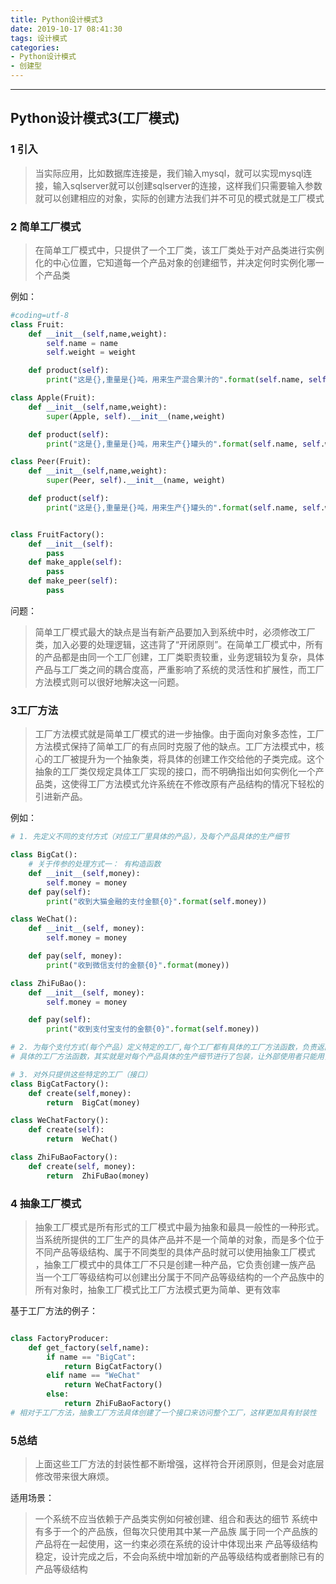 ```yaml
---
title: Python设计模式3
date: 2019-10-17 08:41:30
tags: 设计模式
categories: 
- Python设计模式
- 创建型
---
```

***
## Python设计模式3(工厂模式)

### 1 引入

> 当实际应用，比如数据库连接是，我们输入mysql，就可以实现mysql连接，输入sqlserver就可以创建sqlserver的连接，这样我们只需要输入参数就可以创建相应的对象，实际的创建方法我们并不可见的模式就是工厂模式

### 2 简单工厂模式

> 在简单工厂模式中，只提供了一个工厂类，该工厂类处于对产品类进行实例化的中心位置，它知道每一个产品对象的创建细节，并决定何时实例化哪一个产品类

例如：

```python
#coding=utf-8
class Fruit:
    def __init__(self,name,weight):
        self.name = name
        self.weight = weight

    def product(self):
        print("这是{},重量是{}吨，用来生产混合果汁的".format(self.name, self.weight))

class Apple(Fruit):
    def __init__(self,name,weight):
        super(Apple, self).__init__(name,weight)

    def product(self):
        print("这是{},重量是{}吨，用来生产{}罐头的".format(self.name, self.weight, self.name))

class Peer(Fruit):
    def __init__(self,name,weight):
        super(Peer, self).__init__(name, weight)

    def product(self):
        print("这是{},重量是{}吨，用来生产{}罐头的".format(self.name, self.weight, self.name))


class FruitFactory():
    def __init__(self):
        pass
    def make_apple(self):
        pass
    def make_peer(self):
        pass
```
 
问题：
> 简单工厂模式最大的缺点是当有新产品要加入到系统中时，必须修改工厂类，加入必要的处理逻辑，这违背了“开闭原则”。在简单工厂模式中，所有的产品都是由同一个工厂创建，工厂类职责较重，业务逻辑较为复杂，具体产品与工厂类之间的耦合度高，严重影响了系统的灵活性和扩展性，而工厂方法模式则可以很好地解决这一问题。

### 3工厂方法

> 工厂方法模式就是简单工厂模式的进一步抽像。由于面向对象多态性，工厂方法模式保持了简单工厂的有点同时克服了他的缺点。工厂方法模式中，核心的工厂被提升为一个抽象类，将具体的创建工作交给他的子类完成。这个抽象的工厂类仅规定具体工厂实现的接口，而不明确指出如何实例化一个产品类，这使得工厂方法模式允许系统在不修改原有产品结构的情况下轻松的引进新产品。

例如：

```python
# 1. 先定义不同的支付方式（对应工厂里具体的产品），及每个产品具体的生产细节

class BigCat():
    # 关于传参的处理方式一： 有构造函数
    def __init__(self,money):
        self.money = money
    def pay(self):
        print("收到大猫金融的支付金额{0}".format(self.money))

class WeChat():
    def __init__(self, money):
        self.money = money

    def pay(self, money):
        print("收到微信支付的金额{0}".format(money))

class ZhiFuBao():
    def __init__(self, money):
        self.money = money

    def pay(self):
        print("收到支付宝支付的金额{0}".format(self.money))

# 2. 为每个支付方式(每个产品）定义特定的工厂,每个工厂都有具体的工厂方法函数，负责返回
# 具体的工厂方法函数，其实就是对每个产品具体的生产细节进行了包装，让外部使用者只能用，却不知道具体的生产过程细节

# 3. 对外只提供这些特定的工厂（接口）
class BigCatFactory():
    def create(self,money):
        return  BigCat(money)

class WeChatFactory():
    def create(self):
        return  WeChat()

class ZhiFuBaoFactory():
    def create(self, money):
        return  ZhiFuBao(money)

```
### 4 抽象工厂模式

>抽象工厂模式是所有形式的工厂模式中最为抽象和最具一般性的一种形式。当系统所提供的工厂生产的具体产品并不是一个简单的对象，而是多个位于不同产品等级结构、属于不同类型的具体产品时就可以使用抽象工厂模式 ，抽象工厂模式中的具体工厂不只是创建一种产品，它负责创建一族产品 当一个工厂等级结构可以创建出分属于不同产品等级结构的一个产品族中的所有对象时，抽象工厂模式比工厂方法模式更为简单、更有效率

基于工厂方法的例子：

```python

class FactoryProducer:
    def get_factory(self,name):
        if name == "BigCat":
            return BigCatFactory()
        elif name == "WeChat"
            return WeChatFactory()
        else:
            return ZhiFuBaoFactory()
# 相对于工厂方法，抽象工厂方法具体创建了一个接口来访问整个工厂，这样更加具有封装性
```

### 5总结

> 上面这些工厂方法的封装性都不断增强，这样符合开闭原则，但是会对底层修改带来很大麻烦。

适用场景：

>一个系统不应当依赖于产品类实例如何被创建、组合和表达的细节 系统中有多于一个的产品族，但每次只使用其中某一产品族 属于同一个产品族的产品将在一起使用，这一约束必须在系统的设计中体现出来 产品等级结构稳定，设计完成之后，不会向系统中增加新的产品等级结构或者删除已有的产品等级结构








